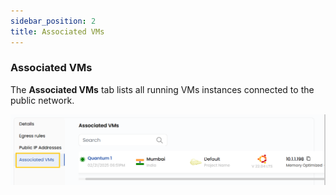 ```yaml
---
sidebar_position: 2
title: Associated VMs
---
```


### **Associated VMs**

The **Associated VMs** tab lists all running VMs instances connected to the public network.

![alt text](images/pub_net_5.png)